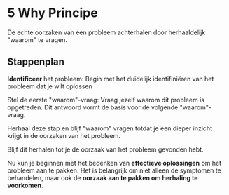 # 5 Why Principe

De echte oorzaken van een probleem achterhalen door herhaaldelijk "waarom" te vragen.

## Stappenplan

**Identificeer** het probleem: Begin met het duidelijk identifiniëren van het probleem dat je wilt oplossen

Stel de eerste "waarom"-vraag: Vraag jezelf waarom dit probleem is opgetreden. Dit antwoord vormt de basis voor de volgende "waarom"-vraag.

Herhaal deze stap en blijf "waarom" vragen totdat je een dieper inzicht krijgt in de oorzaken van het
probleem.

Blijf dit herhalen tot je de oorzaak van het probleem gevonden hebt.

Nu kun je beginnen met het bedenken van **effectieve oplossingen** om het probleem aan te pakken.
Het is belangrijk om niet alleen de symptomen te behandelen, maar ook de **oorzaak aan te pakken om herhaling te voorkomen**.

